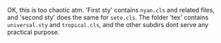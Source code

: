 OK, this is too chaotic atm. 'First sty' contains `nyan.cls` and related files, and 'second sty' does the same for `seto.cls`. The folder 'tex' contains `universal.sty` and `tropical.cls`, and the other subdirs dont serve any practical purpose.
